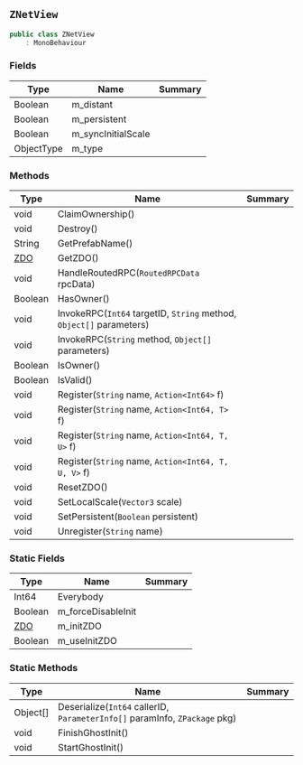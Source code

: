 ## `ZNetView`

```csharp
public class ZNetView
    : MonoBehaviour

```

### Fields

| Type | Name | Summary | 
| --- | --- | --- | 
| Boolean | m_distant |  | 
| Boolean | m_persistent |  | 
| Boolean | m_syncInitialScale |  | 
| ObjectType | m_type |  | 


### Methods

| Type | Name | Summary | 
| --- | --- | --- | 
| void | ClaimOwnership() |  | 
| void | Destroy() |  | 
| String | GetPrefabName() |  | 
| [ZDO](./ZDO.md) | GetZDO() |  | 
| void | HandleRoutedRPC(`RoutedRPCData` rpcData) |  | 
| Boolean | HasOwner() |  | 
| void | InvokeRPC(`Int64` targetID, `String` method, `Object[]` parameters) |  | 
| void | InvokeRPC(`String` method, `Object[]` parameters) |  | 
| Boolean | IsOwner() |  | 
| Boolean | IsValid() |  | 
| void | Register(`String` name, `Action<Int64>` f) |  | 
| void | Register(`String` name, `Action<Int64, T>` f) |  | 
| void | Register(`String` name, `Action<Int64, T, U>` f) |  | 
| void | Register(`String` name, `Action<Int64, T, U, V>` f) |  | 
| void | ResetZDO() |  | 
| void | SetLocalScale(`Vector3` scale) |  | 
| void | SetPersistent(`Boolean` persistent) |  | 
| void | Unregister(`String` name) |  | 


### Static Fields

| Type | Name | Summary | 
| --- | --- | --- | 
| Int64 | Everybody |  | 
| Boolean | m_forceDisableInit |  | 
| [ZDO](./ZDO.md) | m_initZDO |  | 
| Boolean | m_useInitZDO |  | 


### Static Methods

| Type | Name | Summary | 
| --- | --- | --- | 
| Object[] | Deserialize(`Int64` callerID, `ParameterInfo[]` paramInfo, `ZPackage` pkg) |  | 
| void | FinishGhostInit() |  | 
| void | StartGhostInit() |  | 


